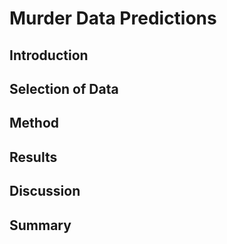 # Murder Data Predictions
## Introduction
## Selection of Data
## Method
## Results
## Discussion
## Summary
